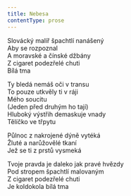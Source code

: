 ```yaml
---
title: Nebesa
contentType: prose
---
```


<section>

Slovácký malíř špachtlí nanášený  
Aby se rozpoznal  
A moravské a čínské džbány  
Z cigaret podezřelé chuti  
Bílá tma

Ty bledá nemáš oči v transu  
To pouze utkvěly ti v ráji  
Mého soucitu  
(Jeden před druhým ho tají)  
Hluboký výstřih demaskuje vnady  
Tělíčko ve třpytu

Půlnoc z nakrojené dýně vytéká  
Žluté a narůžovělé tkaní  
Jež se ti z prstů vysmeká

Tvoje pravda je daleko jak pravé hvězdy  
Pod stropem špachtlí malovaným  
Z cigaret podezřelé chuti  
Je koldokola bílá tma

</section>
